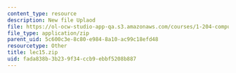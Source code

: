 ```yaml
---
content_type: resource
description: New file Uplaod
file: https://ol-ocw-studio-app-qa.s3.amazonaws.com/courses/1-204-computer-algorithms-in-systems-engineering-spring-2010/fada838b3b239f34ccb9ebbf5208b887_lec15.zip
file_type: application/zip
parent_uid: 5c600c3e-8c80-e984-8a10-ac99c18efd48
resourcetype: Other
title: lec15.zip
uid: fada838b-3b23-9f34-ccb9-ebbf5208b887
---
```

